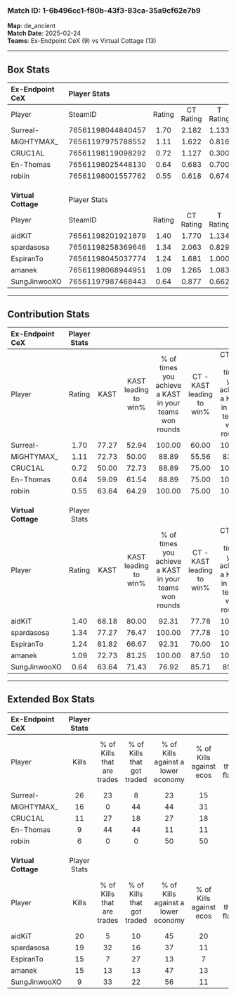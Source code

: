 ### Match ID: 1-6b496cc1-f80b-43f3-83ca-35a9cf62e7b9  
**Map**: de_ancient  
**Match Date**: 2025-02-24  
**Teams**: Ex-Endpoint CeX (9) vs Virtual Cottage (13)  

---  

## Box Stats  

| **Ex-Endpoint CeX** | Player Stats      |        |           |          |       |       |       |         |        |      |     |
| :- | :- | :-: | :-: | :-: | :-: | :-: | :-: | :-: | :-: | :-: | :-: |
| Player              | SteamID           | Rating | CT Rating | T Rating | KAST  |  ADR  | Kills | Assists | Deaths | K/D  | HS% |
| Surreal-            | 76561198044840457 |  1.70  |   2.182   |  1.133   | 77.27 | 117.2 |  26   |    4    |   14   | 1.86 | 46  |
| MiGHTYMAX_          | 76561197975788552 |  1.11  |   1.622   |  0.816   | 72.73 | 74.0  |  16   |    3    |   15   | 1.07 | 75  |
| CRUC1AL             | 76561198119098292 |  0.72  |   1.127   |  0.300   | 50.00 | 65.3  |  11   |    4    |   15   | 0.73 | 36  |
| En-Thomas           | 76561198025448130 |  0.64  |   0.683   |  0.700   | 59.09 | 57.8  |   9   |    5    |   17   | 0.53 | 66  |
| robiin              | 76561198001557762 |  0.55  |   0.618   |  0.674   | 63.64 | 51.5  |   6   |    7    |   17   | 0.35 | 66  |
|                     |                   |        |           |          |       |       |       |         |        |      |     |
|                     |                   |        |           |          |       |       |       |         |        |      |     |
|                     |                   |        |           |          |       |       |       |         |        |      |     |
| **Virtual Cottage** | Player Stats      |        |           |          |       |       |       |         |        |      |     |
| Player              | SteamID           | Rating | CT Rating | T Rating | KAST  |  ADR  | Kills | Assists | Deaths | K/D  | HS% |
| aidKiT              | 76561198201921879 |  1.40  |   1.770   |  1.134   | 68.18 | 100.6 |  20   |    5    |   12   | 1.67 | 50  |
| spardasosa          | 76561198258369646 |  1.34  |   2.063   |  0.829   | 77.27 | 87.7  |  19   |    6    |   14   | 1.36 | 57  |
| EspiranTo           | 76561198045037774 |  1.24  |   1.681   |  1.000   | 81.82 | 86.4  |  15   |    6    |   13   | 1.15 | 80  |
| amanek              | 76561198068944951 |  1.09  |   1.265   |  1.083   | 72.73 | 66.2  |  15   |    3    |   13   | 1.15 | 60  |
| SungJinwooXO        | 76561197987468443 |  0.64  |   0.877   |  0.662   | 63.64 | 41.1  |   9   |    3    |   16   | 0.56 | 44  |
---  

## Contribution Stats  

| **Ex-Endpoint CeX** | Player Stats |       |                      |                                                        |                           |                                                             |                          |                                                            |
| :- | :-: | :-: | :-: | :-: | :-: | :-: | :-: | :-: |
| Player              |    Rating    | KAST  | KAST leading to win% | % of times you achieve a KAST in your teams won rounds | CT - KAST leading to win% | CT - % of times you achieve a KAST in your teams won rounds | T - KAST leading to win% | T - % of times you achieve a KAST in your teams won rounds |
| Surreal-            |     1.70     | 77.27 |        52.94         |                         100.00                         |           60.00           |                           100.00                            |          42.86           |                           100.00                           |
| MiGHTYMAX_          |     1.11     | 72.73 |        50.00         |                         88.89                          |           55.56           |                            83.33                            |          42.86           |                           100.00                           |
| CRUC1AL             |     0.72     | 50.00 |        72.73         |                         88.89                          |           75.00           |                           100.00                            |          66.67           |                           66.67                            |
| En-Thomas           |     0.64     | 59.09 |        61.54         |                         88.89                          |           75.00           |                           100.00                            |          40.00           |                           66.67                            |
| robiin              |     0.55     | 63.64 |        64.29         |                         100.00                         |           75.00           |                           100.00                            |          50.00           |                           100.00                           |
|                     |              |       |                      |                                                        |                           |                                                             |                          |                                                            |
|                     |              |       |                      |                                                        |                           |                                                             |                          |                                                            |
|                     |              |       |                      |                                                        |                           |                                                             |                          |                                                            |
| **Virtual Cottage** | Player Stats |       |                      |                                                        |                           |                                                             |                          |                                                            |
| Player              |    Rating    | KAST  | KAST leading to win% | % of times you achieve a KAST in your teams won rounds | CT - KAST leading to win% | CT - % of times you achieve a KAST in your teams won rounds | T - KAST leading to win% | T - % of times you achieve a KAST in your teams won rounds |
| aidKiT              |     1.40     | 68.18 |        80.00         |                         92.31                          |           77.78           |                           100.00                            |          83.33           |                           83.33                            |
| spardasosa          |     1.34     | 77.27 |        76.47         |                         100.00                         |           77.78           |                           100.00                            |          75.00           |                           100.00                           |
| EspiranTo           |     1.24     | 81.82 |        66.67         |                         92.31                          |           70.00           |                           100.00                            |          62.50           |                           83.33                            |
| amanek              |     1.09     | 72.73 |        81.25         |                         100.00                         |           87.50           |                           100.00                            |          75.00           |                           100.00                           |
| SungJinwooXO        |     0.64     | 63.64 |        71.43         |                         76.92                          |           85.71           |                            85.71                            |          57.14           |                           66.67                            |
---  

## Extended Box Stats  

| **Ex-Endpoint CeX** | Player Stats |                            |                            |                                    |                         |                              |                                 |        |                             |                                     |                          |                               |                            |
| :- | :-: | :-: | :-: | :-: | :-: | :-: | :-: | :-: | :-: | :-: | :-: | :-: | :-: |
| Player              |    Kills     | % of Kills that are trades | % of Kills that got traded | % of Kills against a lower economy | % of Kills against ecos | % of Kills that are flawless | % of Kills that are close duels | Deaths | % of Deaths that get traded | % of Deaths against a lower economy | % of Deaths against ecos | % of Deaths that are flawless | % of Deaths that are close |
| Surreal-            |      26      |             23             |             8              |                 23                 |           15            |              69              |                4                |   14   |              0              |                  0                  |            0             |              64               |             14             |
| MiGHTYMAX_          |      16      |             0              |             44             |                 44                 |           31            |              44              |                6                |   15   |             40              |                  7                  |            7             |              67               |             0              |
| CRUC1AL             |      11      |             27             |             18             |                 27                 |           18            |              64              |                0                |   15   |              7              |                  0                  |            0             |              73               |             7              |
| En-Thomas           |      9       |             44             |             44             |                 11                 |           11            |              67              |                0                |   17   |             12              |                  6                  |            6             |              59               |             12             |
| robiin              |      6       |             0              |             0              |                 50                 |           50            |              67              |                0                |   17   |             24              |                  6                  |            0             |              35               |             6              |
|                     |              |                            |                            |                                    |                         |                              |                                 |        |                             |                                     |                          |                               |                            |
|                     |              |                            |                            |                                    |                         |                              |                                 |        |                             |                                     |                          |                               |                            |
|                     |              |                            |                            |                                    |                         |                              |                                 |        |                             |                                     |                          |                               |                            |
| **Virtual Cottage** | Player Stats |                            |                            |                                    |                         |                              |                                 |        |                             |                                     |                          |                               |                            |
| Player              |    Kills     | % of Kills that are trades | % of Kills that got traded | % of Kills against a lower economy | % of Kills against ecos | % of Kills that are flawless | % of Kills that are close duels | Deaths | % of Deaths that get traded | % of Deaths against a lower economy | % of Deaths against ecos | % of Deaths that are flawless | % of Deaths that are close |
| aidKiT              |      20      |             5              |             10             |                 45                 |           20            |              80              |                5                |   12   |              8              |                  8                  |            0             |              67               |             8              |
| spardasosa          |      19      |             32             |             16             |                 37                 |           11            |              58              |                0                |   14   |             14              |                  7                  |            7             |              29               |             0              |
| EspiranTo           |      15      |             7              |             27             |                 13                 |            7            |              53              |                7                |   13   |             31              |                 15                  |            8             |              85               |             8              |
| amanek              |      15      |             13             |             13             |                 47                 |           13            |              53              |               13                |   13   |             23              |                 15                  |            8             |              77               |             0              |
| SungJinwooXO        |      9       |             33             |             22             |                 56                 |           11            |              33              |               22                |   16   |             31              |                 19                  |            6             |              63               |             0              |
